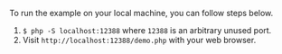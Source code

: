 To run the example on your local machine, you can follow steps below.

1. `$ php -S localhost:12388` where `12388` is an arbitrary unused port.
1. Visit `http://localhost:12388/demo.php` with your web browser.
